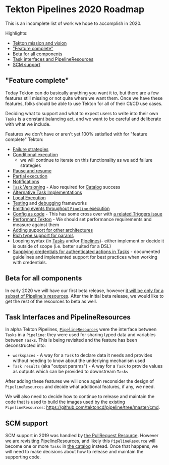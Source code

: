 # Tekton Pipelines 2020 Roadmap

This is an incomplete list of work we hope to accomplish in 2020.

Highlights:

- [Tekton mission and vision](https://github.com/tektoncd/community/blob/master/roadmap.md#mission-and-vision)
- ["Feature complete"](#feature-complete)
- [Beta for all components](#beta-for-all-components)
- [Task interfaces and PipelineResources](#task-interfaces-and-pipelineresources)
- [SCM support](#scm-support)

## "Feature complete"

Today Tekton can do basically anything you want it to, but there are a few features
still missing or not quite where we want them. Once we have these features, folks
should be able to use Tekton for all of their CI/CD use cases.

Deciding what to support and what to expect users to write into their own `Tasks`
is a constant balancing act, and we want to be careful and deliberate with what we
include.

Features we don't have or aren't yet 100% satisfied with for "feature complete"
Tekton:

- [Failure strategies](https://github.com/tektoncd/pipeline/issues/1684)
- [Conditional execution](https://github.com/tektoncd/pipeline/blob/master/docs/conditions.md)
  - we will continue to iterate on this functionality as we add failure strategies
- [Pause and resume](https://github.com/tektoncd/pipeline/issues/233)
- [Partial execution](https://github.com/tektoncd/pipeline/issues/50)
- [Notifications](https://github.com/tektoncd/pipeline/issues/1740)
- [`Task` Versioning](https://github.com/tektoncd/pipeline/issues/1839) - Also required
  for [Catalog](#catalog) success
- [Alternative Task Implementations](https://github.com/tektoncd/pipeline/issues/215)
- [Local Execution](https://github.com/tektoncd/pipeline/issues/235)
- [Testing](https://github.com/tektoncd/pipeline/issues/1289) and [debugging](https://github.com/tektoncd/pipeline/issues/2069) frameworks
- [Emitting events throughout `Pipeline`
  execution](https://github.com/tektoncd/pipeline/issues/2082)
- [Config as code](https://github.com/tektoncd/pipeline/issues/859) - This has some cross
  over with [a related Triggers issue](https://github.com/tektoncd/triggers/issues/189)
- [Performant Tekton](https://github.com/tektoncd/pipeline/issues/540) - We should set
  performance requirements and measure against them
- [Adding support for other architectures](https://github.com/tektoncd/pipeline/issues/856)
- [Rich type support for params](https://github.com/tektoncd/pipeline/issues/1393)
- Looping syntax (in [Tasks](https://github.com/tektoncd/pipeline/issues/2112) and/or [Pipelines](https://github.com/tektoncd/pipeline/issues/2050))- either implement or decide it is outside of scope (i.e. better suited for a DSL)
- [Supplying credentials for authenticated actions in Tasks](https://github.com/tetkoncd/pipeline/issues/2343) - documented guidelines
  and implemented support for best practices when working with credentials.

## Beta for all components

In early 2020 we will have our first beta release, however
[it will be only for a subset of Pipeline's resources](https://docs.google.com/document/d/1H8I2Rk4kLdQaR4mV0A71Qbk-1FxXFrmvisEAjLKT6H0/edit#heading=h.t0sc4hdrr5yq).
After the initial beta release, we would like to get the rest of the resources to beta
as well.

## Task Interfaces and PipelineResources

In alpha Tekton Pipelines, [`PipelineResources`](https://github.com/tektoncd/pipeline/issues/1673)
were the interface between `Tasks` in a `Pipeline`: they were used for sharing typed
data and variables between `Tasks`. This is being revisited and the feature has been
deconstructed into:

* `workspaces` - A way for a `Task` to declare data it needs and provides without
  needing to know about the underlying mechanism used
* `Task results` (aka "output params") - A way for a `Task` to provide values as outputs
  which can be provided to downstream `Tasks`

After adding these features we will once again reconsider the design of `PipelineResources`
and decide what additional features, if any, we need.

We will also need to decide how to continue to release and maintain the code that
is used to build the images used by the existing `PipelineResources`:
https://github.com/tektoncd/pipeline/tree/master/cmd.

## SCM support

SCM support in 2019 was handled by
[the PullRequest Resource](https://github.com/tektoncd/pipeline/blob/master/docs/resources.md#pull-request-resource).
However [we are revisiting PipelineResources](#task-interfaces-and-pipelineresources),
and likely this `PipelineResource` will become one or more `Tasks` in
[the catalog](https://github.com/tektoncd/catalog) instead. Once that happens,
we will need to make decisions about how to release and maintain the
supporting code.
